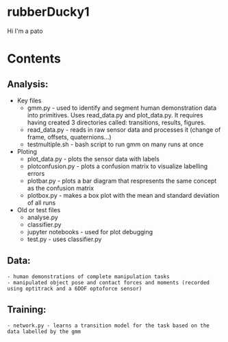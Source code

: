 # rubberDucky1
Hi I'm a pato

# Contents 
## Analysis: 
   - Key files
      - gmm.py - used to identify and segment human demonstration data into primitives. Uses read_data.py and plot_data.py. It requires having created 3 directories called: transitions, results, figures.
      - read_data.py - reads in raw sensor data and processes it (change of frame, offsets, quaternions...)
      - testmultiple.sh - bash script to run gmm on many runs at once
   - Ploting 
        - plot_data.py - plots the sensor data with labels 
        - plotconfusion.py - plots a confusion matrix to visualize labelling errors
        - plotbar.py - plots a bar diagram that respresents the same concept as the confusion matrix
        - plotbox.py - makes a box plot with the mean and standard deviation of all runs
   - Old or test files
       - analyse.py
       - classifier.py
       - jupyter notebooks - used for plot debugging
       - test.py - uses classifier.py 
    
## Data: 
    - human demonstrations of complete manipulation tasks
    - manipulated object pose and contact forces and moments (recorded using optitrack and a 6DOF optoforce sensor)
    
## Training: 
    - network.py - learns a transition model for the task based on the data labelled by the gmm
